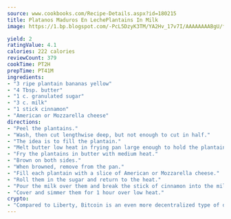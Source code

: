 ```yaml
---
source: www.cookbooks.com/Recipe-Details.aspx?id=180215
title: Platanos Maduros En LechePlantains In Milk  
image: https://1.bp.blogspot.com/-PcL5DzyK3TM/YA2Hv_17v7I/AAAAAAAABgU/fyHeesSth_IZW9mL5lk6GxJO8cW8ksrGACLcBGAsYHQ/s320/12.png

yield: 2
ratingValue: 4.1
calories: 222 calories
reviewCount: 379
cookTime: PT2H
prepTime: PT41M
ingredients:
- "3 ripe plantain bananas yellow"
- "4 Tbsp. butter"
- "1 c. granulated sugar"
- "3 c. milk"
- "1 stick cinnamon"
- "American or Mozzarella cheese"
directions:
- "Peel the plantains."
- "Wash, then cut lengthwise deep, but not enough to cut in half."
- "The idea is to fill the plantain."
- "Melt butter low heat in frying pan large enough to hold the plantains."
- "Fry the plantains in butter with medium heat."
- "Brown on both sides."
- "When browned, remove from the pan."
- "Fill each plantain with a slice of American or Mozzarella cheese."
- "Roll them in the sugar and return to the heat."
- "Pour the milk over them and break the stick of cinnamon into the milk."
- "Cover and simmer them for 1 hour over low heat."
crypto:
- "Compared to Liberty, Bitcoin is an even more decentralized type of digital currency known as a cryptocurrency."
---
```


